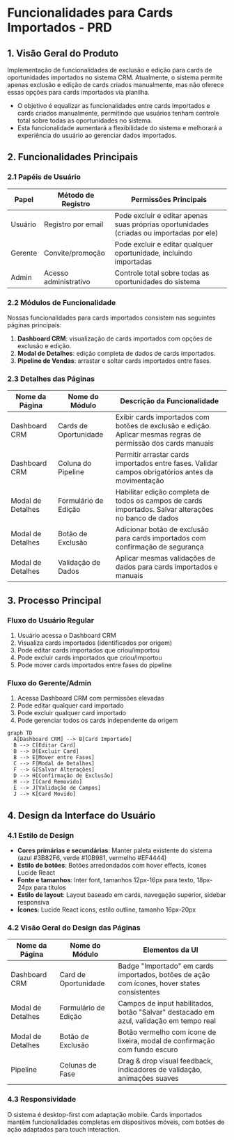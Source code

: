 # Funcionalidades para Cards Importados - PRD

## 1. Visão Geral do Produto
Implementação de funcionalidades de exclusão e edição para cards de oportunidades importados no sistema CRM. Atualmente, o sistema permite apenas exclusão e edição de cards criados manualmente, mas não oferece essas opções para cards importados via planilha.

- O objetivo é equalizar as funcionalidades entre cards importados e cards criados manualmente, permitindo que usuários tenham controle total sobre todas as oportunidades no sistema.
- Esta funcionalidade aumentará a flexibilidade do sistema e melhorará a experiência do usuário ao gerenciar dados importados.

## 2. Funcionalidades Principais

### 2.1 Papéis de Usuário
| Papel | Método de Registro | Permissões Principais |
|-------|-------------------|----------------------|
| Usuário | Registro por email | Pode excluir e editar apenas suas próprias oportunidades (criadas ou importadas por ele) |
| Gerente | Convite/promoção | Pode excluir e editar qualquer oportunidade, incluindo importadas |
| Admin | Acesso administrativo | Controle total sobre todas as oportunidades do sistema |

### 2.2 Módulos de Funcionalidade
Nossas funcionalidades para cards importados consistem nas seguintes páginas principais:
1. **Dashboard CRM**: visualização de cards importados com opções de exclusão e edição.
2. **Modal de Detalhes**: edição completa de dados de cards importados.
3. **Pipeline de Vendas**: arrastar e soltar cards importados entre fases.

### 2.3 Detalhes das Páginas

| Nome da Página | Nome do Módulo | Descrição da Funcionalidade |
|----------------|----------------|-----------------------------|
| Dashboard CRM | Cards de Oportunidade | Exibir cards importados com botões de exclusão e edição. Aplicar mesmas regras de permissão dos cards manuais |
| Dashboard CRM | Coluna do Pipeline | Permitir arrastar cards importados entre fases. Validar campos obrigatórios antes da movimentação |
| Modal de Detalhes | Formulário de Edição | Habilitar edição completa de todos os campos de cards importados. Salvar alterações no banco de dados |
| Modal de Detalhes | Botão de Exclusão | Adicionar botão de exclusão para cards importados com confirmação de segurança |
| Modal de Detalhes | Validação de Dados | Aplicar mesmas validações de dados para cards importados e manuais |

## 3. Processo Principal

### Fluxo do Usuário Regular
1. Usuário acessa o Dashboard CRM
2. Visualiza cards importados (identificados por origem)
3. Pode editar cards importados que criou/importou
4. Pode excluir cards importados que criou/importou
5. Pode mover cards importados entre fases do pipeline

### Fluxo do Gerente/Admin
1. Acessa Dashboard CRM com permissões elevadas
2. Pode editar qualquer card importado
3. Pode excluir qualquer card importado
4. Pode gerenciar todos os cards independente da origem

```mermaid
graph TD
  A[Dashboard CRM] --> B[Card Importado]
  B --> C[Editar Card]
  B --> D[Excluir Card]
  B --> E[Mover entre Fases]
  C --> F[Modal de Detalhes]
  F --> G[Salvar Alterações]
  D --> H[Confirmação de Exclusão]
  H --> I[Card Removido]
  E --> J[Validação de Campos]
  J --> K[Card Movido]
```

## 4. Design da Interface do Usuário

### 4.1 Estilo de Design
- **Cores primárias e secundárias**: Manter paleta existente do sistema (azul #3B82F6, verde #10B981, vermelho #EF4444)
- **Estilo de botões**: Botões arredondados com hover effects, ícones Lucide React
- **Fonte e tamanhos**: Inter font, tamanhos 12px-16px para texto, 18px-24px para títulos
- **Estilo de layout**: Layout baseado em cards, navegação superior, sidebar responsiva
- **Ícones**: Lucide React icons, estilo outline, tamanho 16px-20px

### 4.2 Visão Geral do Design das Páginas

| Nome da Página | Nome do Módulo | Elementos da UI |
|----------------|----------------|----------------|
| Dashboard CRM | Card de Oportunidade | Badge "Importado" em cards importados, botões de ação com ícones, hover states consistentes |
| Modal de Detalhes | Formulário de Edição | Campos de input habilitados, botão "Salvar" destacado em azul, validação em tempo real |
| Modal de Detalhes | Botão de Exclusão | Botão vermelho com ícone de lixeira, modal de confirmação com fundo escuro |
| Pipeline | Colunas de Fase | Drag & drop visual feedback, indicadores de validação, animações suaves |

### 4.3 Responsividade
O sistema é desktop-first com adaptação mobile. Cards importados mantêm funcionalidades completas em dispositivos móveis, com botões de ação adaptados para touch interaction.
